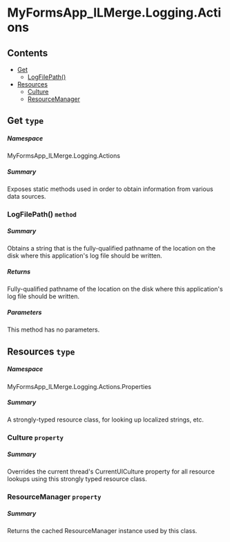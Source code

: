 <a name='assembly'></a>
# MyFormsApp_ILMerge.Logging.Actions

## Contents

- [Get](#T-MyFormsApp_ILMerge-Logging-Actions-Get 'MyFormsApp_ILMerge.Logging.Actions.Get')
  - [LogFilePath()](#M-MyFormsApp_ILMerge-Logging-Actions-Get-LogFilePath 'MyFormsApp_ILMerge.Logging.Actions.Get.LogFilePath')
- [Resources](#T-MyFormsApp_ILMerge-Logging-Actions-Properties-Resources 'MyFormsApp_ILMerge.Logging.Actions.Properties.Resources')
  - [Culture](#P-MyFormsApp_ILMerge-Logging-Actions-Properties-Resources-Culture 'MyFormsApp_ILMerge.Logging.Actions.Properties.Resources.Culture')
  - [ResourceManager](#P-MyFormsApp_ILMerge-Logging-Actions-Properties-Resources-ResourceManager 'MyFormsApp_ILMerge.Logging.Actions.Properties.Resources.ResourceManager')

<a name='T-MyFormsApp_ILMerge-Logging-Actions-Get'></a>
## Get `type`

##### Namespace

MyFormsApp_ILMerge.Logging.Actions

##### Summary

Exposes static methods used in order to obtain information from various data
sources.

<a name='M-MyFormsApp_ILMerge-Logging-Actions-Get-LogFilePath'></a>
### LogFilePath() `method`

##### Summary

Obtains a string that is the fully-qualified pathname of the location on the
disk where this application's log file should be written.

##### Returns

Fully-qualified pathname of the location on the disk where this
application's log file should be written.

##### Parameters

This method has no parameters.

<a name='T-MyFormsApp_ILMerge-Logging-Actions-Properties-Resources'></a>
## Resources `type`

##### Namespace

MyFormsApp_ILMerge.Logging.Actions.Properties

##### Summary

A strongly-typed resource class, for looking up localized strings, etc.

<a name='P-MyFormsApp_ILMerge-Logging-Actions-Properties-Resources-Culture'></a>
### Culture `property`

##### Summary

Overrides the current thread's CurrentUICulture property for all
  resource lookups using this strongly typed resource class.

<a name='P-MyFormsApp_ILMerge-Logging-Actions-Properties-Resources-ResourceManager'></a>
### ResourceManager `property`

##### Summary

Returns the cached ResourceManager instance used by this class.
